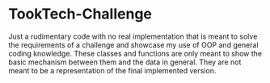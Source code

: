 # TookTech-Challenge
Just a rudimentary code with no real implementation that is meant to solve the requirements of a challenge and showcase my use of OOP and general coding knowledge.
These classes and functions are only meant to show the basic mechanism between them and the data in general. 
They are not meant to be a representation of the final implemented version.
